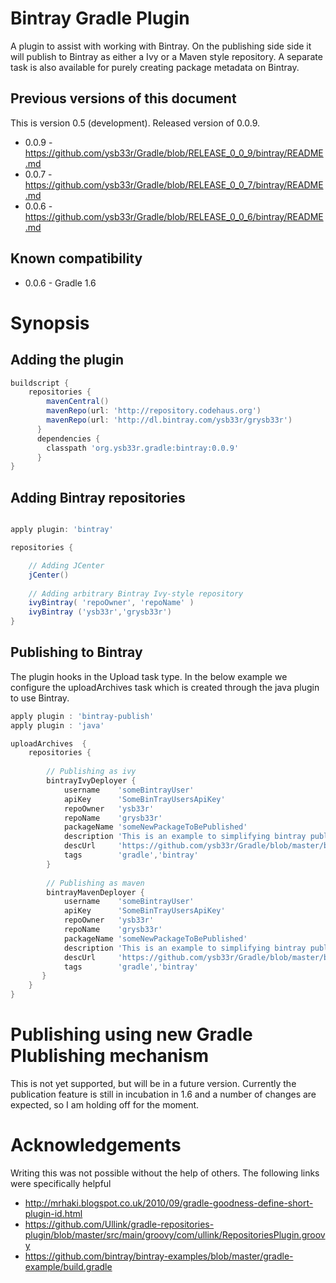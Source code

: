 

Bintray Gradle Plugin
======================

A plugin to assist with working with Bintray. On the publishing side side it 
will publish to Bintray as either a Ivy or a Maven style repository. A separate
task is also available for purely creating package metadata on Bintray.

Previous versions of this document
----------------------------------

This is version 0.5 (development). Released version of 0.0.9.

+ 0.0.9 - https://github.com/ysb33r/Gradle/blob/RELEASE_0_0_9/bintray/README.md
+ 0.0.7 - https://github.com/ysb33r/Gradle/blob/RELEASE_0_0_7/bintray/README.md
+ 0.0.6 - https://github.com/ysb33r/Gradle/blob/RELEASE_0_0_6/bintray/README.md


Known compatibility
-------------------

+ 0.0.6 - Gradle 1.6

Synopsis
========

Adding the plugin
-----------------

```groovy
buildscript {
    repositories {
        mavenCentral()
        mavenRepo(url: 'http://repository.codehaus.org')
        mavenRepo(url: 'http://dl.bintray.com/ysb33r/grysb33r')
      }
      dependencies {
        classpath 'org.ysb33r.gradle:bintray:0.0.9'
      }
}
```

Adding Bintray repositories
---------------------------
```groovy

apply plugin: 'bintray'

repositories {

	// Adding JCenter
	jCenter()
	
	// Adding arbitrary Bintray Ivy-style repository
	ivyBintray( 'repoOwner', 'repoName' )
	ivyBintray ('ysb33r','grysb33r')
}
```

Publishing to Bintray
---------------------

The plugin hooks in the Upload task type. In the below example we
configure the uploadArchives task which is created through the java 
plugin to use Bintray.

```groovy
apply plugin : 'bintray-publish'
apply plugin : 'java'

uploadArchives  {
    repositories {
 
        // Publishing as ivy              
		bintrayIvyDeployer {
			username    'someBintrayUser'
            apiKey      'SomeBinTrayUsersApiKey'
         	repoOwner   'ysb33r'
         	repoName    'grysb33r'
         	packageName 'someNewPackageToBePublished'
            description 'This is an example to simplifying bintray publishing'
            descUrl     'https://github.com/ysb33r/Gradle/blob/master/bintray/README.md'
            tags        'gradle','bintray'
        }
       
		// Publishing as maven
		bintrayMavenDeployer {
			username    'someBintrayUser'
            apiKey      'SomeBinTrayUsersApiKey'
         	repoOwner   'ysb33r'
         	repoName    'grysb33r'
         	packageName 'someNewPackageToBePublished'
            description 'This is an example to simplifying bintray publishing'
            descUrl     'https://github.com/ysb33r/Gradle/blob/master/bintray/README.md'
            tags        'gradle','bintray'
       }
    }
}

```

Publishing using new Gradle Plublishing mechanism
=================================================

This is not yet supported, but will be in a future version. Currently the publication feature is still in incubation in 1.6 and a number of changes
are expected, so I am holding off for the moment.


Acknowledgements
================

Writing this was not possible without the help of others. The following links were specifically helpful

- http://mrhaki.blogspot.co.uk/2010/09/gradle-goodness-define-short-plugin-id.html
- https://github.com/Ullink/gradle-repositories-plugin/blob/master/src/main/groovy/com/ullink/RepositoriesPlugin.groovy
- https://github.com/bintray/bintray-examples/blob/master/gradle-example/build.gradle
